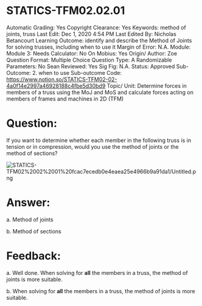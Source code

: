 # STATICS-TFM02.02.01

Automatic Grading: Yes
Copyright Clearance: Yes
Keywords: method of joints, truss
Last Edit: Dec 1, 2020 4:54 PM
Last Edited By: Nicholas Betancourt
Learning Outcome: identify and describe the Method of Joints for solving trusses, including when to use it
Margin of Error: N.A.
Module: Module 3:
Needs Calculator: No
On Mobius: Yes
Origin/ Author: Zoe
Question Format: Multiple Choice
Question Type: A
Randomizable Parameters: No
Sean Reviewed: Yes
Sig Fig: N.A.
Status: Approved
Sub-Outcome: 2. when to use
Sub-outcome Code: https://www.notion.so/STATICS-TFM02-02-4a0f14e2997a46928188c4fbe5d30bd9
Topic/ Unit: Determine forces in members of a truss using the MoJ and MoS and calculate forces acting on members of frames and machines in 2D (TFM)

# Question:

If you want to determine whether each member in the following truss is in tension or in compression, would you use the method of joints or the method of sections?

![STATICS-TFM02%2002%2001%20fcac7ecedb0e4eaea25e4966b9a91da1/Untitled.png](STATICS-TFM02%2002%2001%20fcac7ecedb0e4eaea25e4966b9a91da1/Untitled.png)

# Answer:

a. Method of joints

b. Method of sections

# Feedback:

a. Well done. When solving for **all** the members in a truss, the method of joints is more suitable. 

b. When solving for **all** the members in a truss, the method of joints is more suitable.